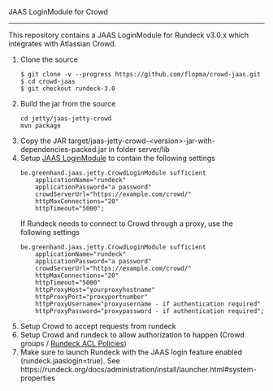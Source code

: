 JAAS LoginModule for Crowd

---

This repository contains a JAAS LoginModule for Rundeck v3.0.x which integrates with Atlassian Crowd.

<ol>
<li>Clone the source

<pre><code>$ git clone -v --progress https://github.com/flopma/crowd-jaas.git
$ cd crowd-jaas
$ git checkout rundeck-3.0</code></pre>

</li>
<li>Build the jar from the source
<pre><code>cd jetty/jaas-jetty-crowd
mvn package
</code></pre>
</li>
<li>Copy the JAR target/jaas-jetty-crowd-&lt;version&gt;-jar-with-dependencies-packed.jar in folder server/lib</li>
<li>Setup <a href="https://rundeck.org/docs/administration/security/authenticating-users.html#jetty-and-jaas-authentication">JAAS LoginModule</a> to contain the following settings
<pre><code>be.greenhand.jaas.jetty.CrowdLoginModule sufficient
	applicationName="rundeck"
	applicationPassword="a password"
	crowdServerUrl="https://example.com/crowd/"
	httpMaxConnections="20"
	httpTimeout="5000";
</code></pre>

If Rundeck needs to connect to Crowd through a proxy, use the following settings

<pre><code>be.greenhand.jaas.jetty.CrowdLoginModule sufficient
	applicationName="rundeck"
	applicationPassword="a password"
	crowdServerUrl="https://example.com/crowd/"
	httpMaxConnections="20"
	httpTimeout="5000"
	httpProxyHost="yourproxyhostname"
	httpProxyPort="proxyportnumber"
	httpProxyUsername="proxyusername - if authentication required"
	httpProxyPassword="proxypassword - if authentication required";
</code></pre>
</li>
<li>Setup Crowd to accept requests from rundeck</li>
<li>Setup Crowd and rundeck to allow authorization to happen (Crowd groups / <a href="https://rundeck.org/docs/administration/security/access-control-policy.html">Rundeck ACL Policies</a>)</li>
<li>Make sure to launch Rundeck with the JAAS login feature enabled (rundeck.jaaslogin=true). See https://rundeck.org/docs/administration/install/launcher.html#system-properties</li>
</ol>

